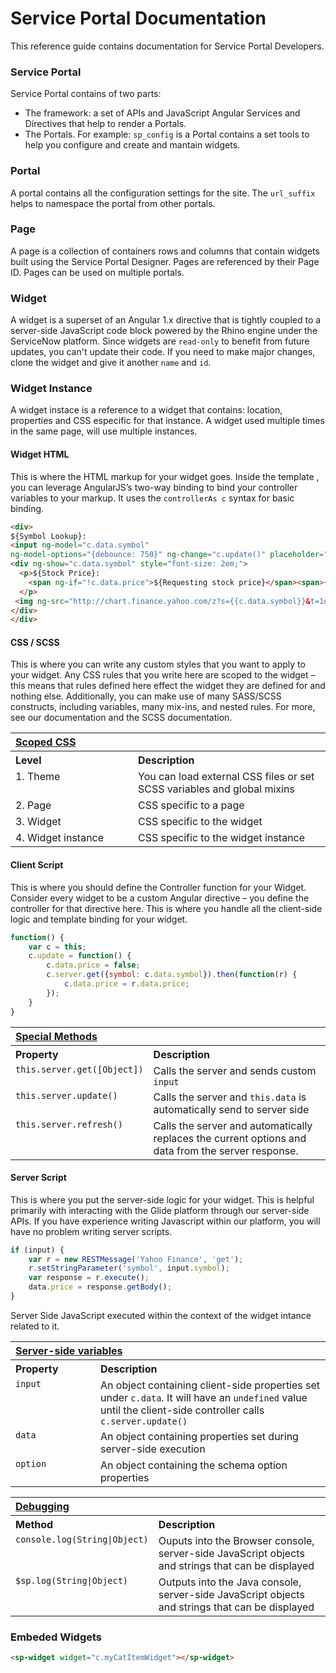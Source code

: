 # Service Portal Documentation
This reference guide contains documentation for Service Portal Developers.

### Service Portal
Service Portal contains of two parts: 
- The framework: a set of APIs and JavaScript Angular Services and Directives that help to render a Portals.
- The Portals. For example: `sp_config` is a Portal contains a set tools to help you configure and create and mantain widgets.

### Portal
A portal contains all the configuration settings for the site. The `url_suffix` helps to namespace the portal from other portals.

### Page
A page is a collection of containers rows and columns that contain widgets built using the Service Portal Designer. Pages are referenced by their Page ID. Pages can be used on multiple portals.

### Widget
A widget is a superset of an Angular 1.x directive that is tightly coupled to a server-side JavaScript code block powered by the Rhino engine under the ServiceNow platform.
Since widgets are `read-only` to benefit from future updates, you can't update their code. If you need to make major changes,
clone the widget and give it another `name` and `id`.

### Widget Instance
A widget instace is a reference to a widget that contains: location, properties and CSS especific for that instance. A widget used multiple times in the same page, will use multiple instances.

#### Widget HTML
This is where the HTML markup for your widget goes. Inside the template , you can leverage AngularJS’s two-way binding to bind your controller variables to your markup. It uses the `controllerAs c` syntax for basic binding.
```html
<div>
${Symbol Lookup}: 
<input ng-model="c.data.symbol" 
ng-model-options="{debounce: 750}" ng-change="c.update()" placeholder="Type stock symbol" />
<div ng-show="c.data.symbol" style="font-size: 2em;">        
  <p>${Stock Price}: 
  	<span ng-if="!c.data.price">${Requesting stock price}</span><span>{{c.data.price | currency:"$"}}</span>
  </p>
 <img ng-src="http://chart.finance.yahoo.com/z?s={{c.data.symbol}}&t=1d&z=l"/>
</div>
</div>
```
#### CSS / SCSS
This is where you can write any custom styles that you want to apply to your widget. Any CSS rules that you write here are scoped to the widget – this means that rules defined here effect the widget they are defined for and nothing else. Additionally, you can make use of many SASS/SCSS constructs, including variables, many mix-ins, and nested rules. For more, see our documentation and the SCSS documentation.

<table width="100%">
	<tr>
		<th valign="top" colspan="3" align="left"><a href="#special" name="special">Scoped CSS</a></th>
	</tr>
	<tr>
		<th valign="top" width="180px" align="left">Level</th>
		<th valign="top" align="left">Description</th>
	</tr>
	<tr>
		<td valign="top">1. Theme</td>
		<td valign="top">You can load external CSS files or set SCSS variables and global mixins</td>
	</tr>
	<tr>
		<td valign="top">2. Page</td>
		<td valign="top">CSS specific to a page</td>
	</tr>
	<tr>
		<td valign="top">3. Widget</td>
		<td valign="top">CSS specific to the widget</td>
	</tr>
	<tr>
		<td valign="top">4. Widget instance</td>
		<td valign="top">CSS specific to the widget instance</td>
	</tr>	
</table>

#### Client Script
This is where you should define the Controller function for your Widget. Consider every widget to be a custom Angular directive – you define the controller for that directive here. This is where you handle all the client-side logic and template binding for your widget.
```javascript
function() {	
	var c = this;
	c.update = function() {
		c.data.price = false;
		c.server.get({symbol: c.data.symbol}).then(function(r) {			
			c.data.price = r.data.price;			
		});
	}
}
```

<table width="100%">
	<tr>
		<th valign="top" colspan="3" align="left"><a href="#special" name="special">Special Methods</a></th>
	</tr>
	<tr>
		<th valign="top" width="120px" align="left">Property</th>
		<th valign="top" align="left">Description</th>
	</tr>
	<tr>
		<td valign="top"><code>this.server.get([Object])</code></td>
		<td valign="top">Calls the server and sends custom <code>input</code></td>
	</tr>
	<tr>
		<td valign="top"><code>this.server.update()</code></td>
		<td valign="top">Calls the server and <code>this.data</code> is automatically send to server side</td>
	</tr>
	<tr>
		<td valign="top"><code>this.server.refresh()</code></td>
		<td valign="top">Calls the server and automatically replaces the current options and data from the server response.</td>
	</tr>	
</table>

#### Server Script
This is where you put the server-side logic for your widget. This is helpful primarily with interacting with the Glide platform through our server-side APIs. If you have experience writing Javascript within our platform, you will have no problem writing server scripts.
```javascript
if (input) {
	var r = new RESTMessage('Yahoo Finance', 'get');
	r.setStringParameter('symbol', input.symbol);
	var response = r.execute();
	data.price = response.getBody();
}
```

Server Side JavaScript executed within the context of the widget intance related to it.

<table width="100%">
	<tr>
		<th valign="top" colspan="3" align="left"><a href="#special" name="special">Server-side variables</a></th>
	</tr>
	<tr>
		<th valign="top" width="120px" align="left">Property</th>
		<th valign="top" align="left">Description</th>
	</tr>
	<tr>
		<td valign="top"><code>input</code></td>
		<td valign="top">An object containing client-side properties set under <code>c.data</code>. It will have an <code>undefined</code> value until the client-side controller calls <code>c.server.update()</code></td>
	</tr>
	<tr>
		<td valign="top"><code>data</code></td>
		<td valign="top">An object containing properties set during server-side execution</td>
	</tr>
	<tr>
		<td valign="top"><code>option</code></td>
		<td valign="top">An object containing the schema option properties</td>
	</tr>	
</table>

<table width="100%">
	<tr>
		<th valign="top" colspan="3" align="left"><a href="#props" name="props">Debugging</a></th>
	</tr>
	<tr>
		<th valign="top" width="120px" align="left">Method</th>
		<th valign="top" align="left">Description</th>
	</tr>
	<tr>
		<td valign="top"><code>console.log(String|Object)</code></td>
		<td valign="top">Ouputs into the Browser console, server-side JavaScript objects and strings that can be displayed</td>
	</tr>
	<tr>
		<td valign="top"><code>$sp.log(String|Object)</code></td>
		<td valign="top">Outputs into the Java console, server-side JavaScript objects and strings that can be displayed</td>
	</tr>
</table>

### Embeded Widgets
```html
<sp-widget widget="c.myCatItemWidget"></sp-widget>
```
